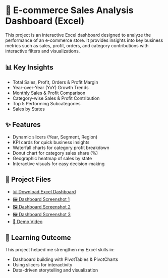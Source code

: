 # 🛒 E-commerce Sales Analysis Dashboard (Excel)

This project is an interactive Excel dashboard designed to analyze the performance of an e-commerce store. It provides insights into key business metrics such as sales, profit, orders, and category contributions with interactive filters and visualizations.

## 📊 Key Insights
- Total Sales, Profit, Orders & Profit Margin
- Year-over-Year (YoY) Growth Trends
- Monthly Sales & Profit Comparison
- Category-wise Sales & Profit Contribution
- Top 5 Performing Subcategories
- Sales by States

## ✨ Features
- Dynamic slicers (Year, Segment, Region)
- KPI cards for quick business insights
- Waterfall charts for category profit breakdown
- Donut chart for category sales share (%)
- Geographic heatmap of sales by state
- Interactive visuals for easy decision-making

## 📂 Project Files
- [📊 Download Excel Dashboard](Excel_Dashboard_Supermarket_Sales.xlsx)  
- [🖼 Dashboard Screenshot 1](Excel%20Dashboard%201.PNG)  
- [🖼 Dashboard Screenshot 2](Excel%20Dashboard%202.PNG)  
- [🖼 Dashboard Screenshot 3](Excel%20Dashboard%203.PNG)  
- [🎥 Demo Video](Excel_Dashboard.mp4) 

## 🎯 Learning Outcome
This project helped me strengthen my Excel skills in:
- Dashboard building with PivotTables & PivotCharts
- Using slicers for interactivity
- Data-driven storytelling and visualization

